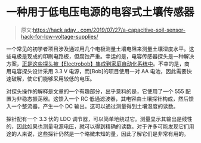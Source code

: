 # 一种用于低电压电源的电容式土壤传感器

> 原文:[https://hack aday . com/2019/07/27/a-capacitive-soil-sensor-hack-for-low-voltage-supplies/](https://hackaday.com/2019/07/27/a-capacitive-soil-sensor-hack-for-lower-voltage-supplies/)

一个常见的初学者项目涉及通过用几个电极测量土壤电阻来测量土壤湿度水平。这些电极是现成的印刷电路板，但腐蚀严重。幸运的是，电容传感器探头是一种解决方案，[正是这些探头被【Electrobob】集成到家庭自动化系统中](http://www.electrobob.com/the-basil-speaks-to-me/)。不幸的是，商用电容探头设计采用 3.3 V 电源，而[Bob]的项目使用一对 AA 电池，因此需要快速破解，使它们能够采用较低的电压。

对探头操作的解释是文章的一个有趣部分，出乎意料的是，它使用了一个 555 配置为非稳态振荡器。这馈入一个 RC 低通滤波器，其电容由土壤探针构成，然后馈入一个整流器，产生一个 DC 输出。这可以通过测量得到土壤湿度的读数。

探针配有一个 3.3 伏的 LDO 调节器，可以简单地绕过它。测量显示其输出是线性的，因此如果也测量电源电压，就可以得到精确的读数。对于许多可能发现它们用途的人来说，这些探针仍然是一个略微未知的量，因此了解它们是非常有用的。